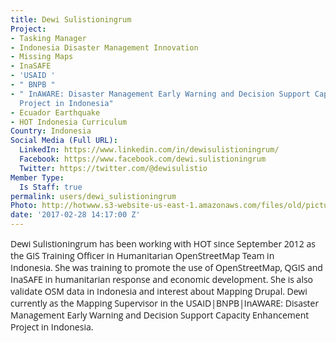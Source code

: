 ```yaml
---
title: Dewi Sulistioningrum
Project:
- Tasking Manager
- Indonesia Disaster Management Innovation
- Missing Maps
- InaSAFE
- 'USAID '
- " BNPB "
- " InAWARE: Disaster Management Early Warning and Decision Support Capacity Enhancement
  Project in Indonesia"
- Ecuador Earthquake
- HOT Indonesia Curriculum
Country: Indonesia
Social Media (Full URL):
  LinkedIn: https://www.linkedin.com/in/dewisulistioningrum/
  Facebook: https://www.facebook.com/dewi.sulistioningrum
  Twitter: https://twitter.com/@dewisulistio
Member Type:
  Is Staff: true
permalink: users/dewi_sulistioningrum
Photo: http://hotwww.s3-website-us-east-1.amazonaws.com/files/old/pictures/picture-378-1488526676.jpg
date: '2017-02-28 14:17:00 Z'
---
```

<p><span style="font-family: 'Open Sans', Arial, sans-serif; font-size: 14px; font-style: normal; font-variant-ligatures: normal; font-variant-caps: normal; font-weight: normal;">Dewi Sulistioningrum has been working with HOT since September 2012 as the GIS Training Officer in Humanitarian OpenStreetMap Team in Indonesia.&nbsp;She was training&nbsp;to promote the use of OpenStreetMap, QGIS and InaSAFE in humanitarian response and economic development. She is also validate OSM data in Indonesia and interest about Mapping Drupal. Dewi currently as the Mapping Supervisor in the&nbsp;</span><span style="font-family: 'Open Sans', Arial, sans-serif; font-size: 14px; font-style: normal; font-variant-ligatures: normal; font-variant-caps: normal; font-weight: normal;">USAID|BNPB|InAWARE: Disaster Management Early Warning and Decision Support Capacity Enhancement Project in Indonesia.</span></p>
